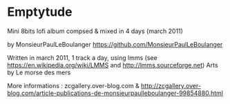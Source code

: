 Emptytude
========
Mini 8bits lofi album compsed &amp; mixed in 4 days (march 2011)




by MonsieurPaulLeBoulanger
https://github.com/MonsieurPaulLeBoulanger


Written in march 2011, 1 track a day, using lmms (see https://en.wikipedia.org/wiki/LMMS and http://lmms.sourceforge.net)
Arts by Le morse des mers

More informations : zcgallery.over-blog.com & http://zcgallery.over-blog.com/article-publications-de-monsieurpaulleboulanger-99854880.html
